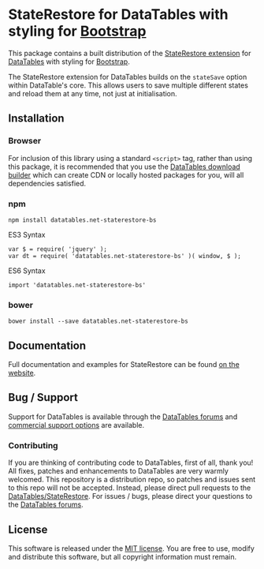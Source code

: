 # StateRestore for DataTables with styling for [Bootstrap](https://getbootstrap.com/docs/3.3/)

This package contains a built distribution of the [StateRestore extension](https://datatables.net/extensions/staterestore) for [DataTables](https://datatables.net/) with styling for [Bootstrap](https://getbootstrap.com/docs/3.3/).

The StateRestore extension for DataTables builds on the `stateSave` option within DataTable's core. This allows users to save multiple different states and reload them at any time, not just at initialisation.


## Installation

### Browser

For inclusion of this library using a standard `<script>` tag, rather than using this package, it is recommended that you use the [DataTables download builder](//datatables.net/download) which can create CDN or locally hosted packages for you, will all dependencies satisfied.

### npm

```
npm install datatables.net-staterestore-bs
```

ES3 Syntax
```
var $ = require( 'jquery' );
var dt = require( 'datatables.net-staterestore-bs' )( window, $ );
```

ES6 Syntax
```
import 'datatables.net-staterestore-bs'
```

### bower

```
bower install --save datatables.net-staterestore-bs
```



## Documentation

Full documentation and examples for StateRestore can be found [on the website](https://datatables.net/extensions/staterestore).


## Bug / Support

Support for DataTables is available through the [DataTables forums](//datatables.net/forums) and [commercial support options](//datatables.net/support) are available.


### Contributing

If you are thinking of contributing code to DataTables, first of all, thank you! All fixes, patches and enhancements to DataTables are very warmly welcomed. This repository is a distribution repo, so patches and issues sent to this repo will not be accepted. Instead, please direct pull requests to the [DataTables/StateRestore](http://github.com/DataTables/StateRestore). For issues / bugs, please direct your questions to the [DataTables forums](//datatables.net/forums).


## License

This software is released under the [MIT license](//datatables.net/license). You are free to use, modify and distribute this software, but all copyright information must remain.

